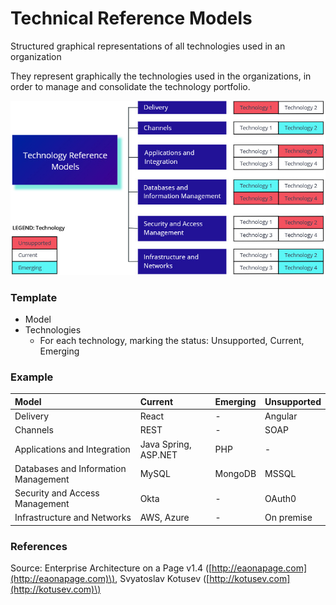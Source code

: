 # Technical Reference Models

Structured graphical representations of all technologies used in an organization

They represent graphically the technologies used in the organizations, in order to manage and consolidate the technology portfolio.



![](../../.gitbook/assets/3a-standards-_-tech-ref-models.jpg)

### 

### Template

* Model
* Technologies
  * For each technology, marking the status: Unsupported, Current, Emerging

### Example

| Model | Current | Emerging | Unsupported |
| :--- | :--- | :--- | :--- |
| Delivery | React  | - | Angular  |
| Channels | REST  | - | SOAP  |
| Applications and Integration | Java Spring, ASP.NET | PHP | - |
| Databases and Information Management | MySQL | MongoDB | MSSQL  |
| Security and Access Management | Okta | - | OAuth0 |
| Infrastructure and Networks | AWS, Azure | - | On premise |

### References

Source: Enterprise Architecture on a Page v1.4 \([http://eaonapage.com](http://eaonapage.com)\), Svyatoslav Kotusev \([http://kotusev.com](http://kotusev.com)\)

